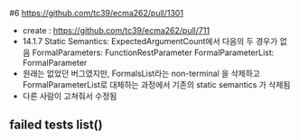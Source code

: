 #6 https://github.com/tc39/ecma262/pull/1301
- create : https://github.com/tc39/ecma262/pull/711
- 14.1.7 Static Semantics: ExpectedArgumentCount에서 다음의 두 경우가 없음
  FormalParameters: FunctionRestParameter
  FormalParameterList: FormalParameter
- 원래는 없었던 버그였지만, FormalsList라는 non-terminal 을 삭제하고 FormalParameterList로 대체하는 과정에서 기존의 static semantics 가 삭제됨
- 다른 사람이 고쳐줘서 수정됨

## failed tests list()
